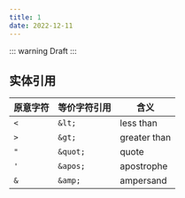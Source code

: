 ```yaml
---
title: 1
date: 2022-12-11
---
```


::: warning
Draft
:::

## 实体引用

| 原意字符 | 等价字符引用 | 含义 |
| --- | --- | --- |
| `<` | `&lt;` | less than |
| `>` | `&gt;` | greater than |
| `"` | `&quot;` | quote |
| `'` | `&apos;` | apostrophe |
| `&` | `&amp;`| ampersand |
